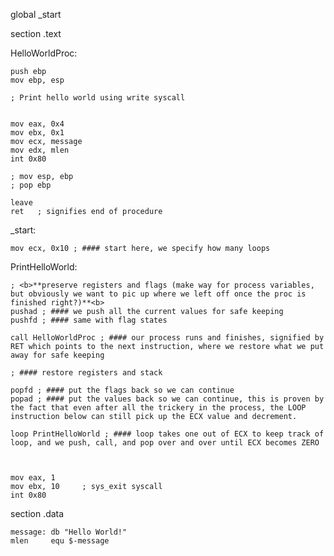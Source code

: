 
global _start			

section .text

HelloWorldProc:

	push ebp
	mov ebp, esp

	; Print hello world using write syscall
	

	mov eax, 0x4
	mov ebx, 0x1
	mov ecx, message
	mov edx, mlen
	int 0x80

	; mov esp, ebp
	; pop ebp

	leave
	ret   ; signifies end of procedure 


_start:

	mov ecx, 0x10 ; #### start here, we specify how many loops

PrintHelloWorld:

	; <b>**preserve registers and flags (make way for process variables, but obviously we want to pic up where we left off once the proc is finished right?)**<b>	
	pushad ; #### we push all the current values for safe keeping
	pushfd ; #### same with flag states

	call HelloWorldProc ; #### our process runs and finishes, signified by RET which points to the next instruction, where we restore what we put away for safe keeping

	; #### restore registers and stack 

	popfd ; #### put the flags back so we can continue
	popad ; #### put the values back so we can continue, this is proven by the fact that even after all the trickery in the process, the LOOP instruction below can still pick up the ECX value and decrement.

	loop PrintHelloWorld ; #### loop takes one out of ECX to keep track of loop, and we push, call, and pop over and over until ECX becomes ZERO



	mov eax, 1
	mov ebx, 10		; sys_exit syscall
	int 0x80

section .data

	message: db "Hello World!"
	mlen     equ $-message

